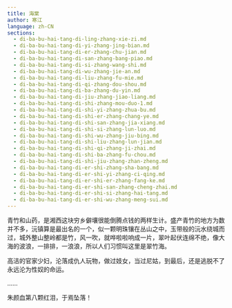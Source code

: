 ```yaml
---
title: 海棠
author: 寒江
language: zh-CN
sections:
  - di-ba-bu-hai-tang-di-ling-zhang-xie-zi.md
  - di-ba-bu-hai-tang-di-yi-zhang-jing-bian.md
  - di-ba-bu-hai-tang-di-er-zhang-chu-jian.md
  - di-ba-bu-hai-tang-di-san-zhang-bang-piao.md
  - di-ba-bu-hai-tang-di-si-zhang-wang-shi.md
  - di-ba-bu-hai-tang-di-wu-zhang-jie-an.md
  - di-ba-bu-hai-tang-di-liu-zhang-fu-mie.md
  - di-ba-bu-hai-tang-di-qi-zhang-dou-shou.md
  - di-ba-bu-hai-tang-di-ba-zhang-du-yin.md
  - di-ba-bu-hai-tang-di-jiu-zhang-jiao-liang.md
  - di-ba-bu-hai-tang-di-shi-zhang-mou-duo-1.md
  - di-ba-bu-hai-tang-di-shi-yi-zhang-zhua-bu.md
  - di-ba-bu-hai-tang-di-shi-er-zhang-chang-ye.md
  - di-ba-bu-hai-tang-di-shi-san-zhang-jia-xiang.md
  - di-ba-bu-hai-tang-di-shi-si-zhang-lun-luo.md
  - di-ba-bu-hai-tang-di-shi-wu-zhang-jiu-bing.md
  - di-ba-bu-hai-tang-di-shi-liu-zhang-lun-jian.md
  - di-ba-bu-hai-tang-di-shi-qi-zhang-ji-zhai.md
  - di-ba-bu-hai-tang-di-shi-ba-zhang-fu-chou.md
  - di-ba-bu-hai-tang-di-shi-jiu-zhang-zhan-zheng.md
  - di-ba-bu-hai-tang-di-er-shi-zhang-sha-bang.md
  - di-ba-bu-hai-tang-di-er-shi-yi-zhang-ci-qing.md
  - di-ba-bu-hai-tang-di-er-shi-er-zhang-fang-ke.md
  - di-ba-bu-hai-tang-di-er-shi-san-zhang-cheng-zhai.md
  - di-ba-bu-hai-tang-di-er-shi-si-zhang-hai-tang.md
  - di-ba-bu-hai-tang-di-er-shi-wu-zhang-meng-sui.md
---
```


青竹和山药，是湘西这块穷乡僻壤很能倒腾点钱的两样生计。盛产青竹的地方为数并不多，沅镇算是最出名的一个，似一颗明珠镶在丛山之中，玉带般的沅水绕城而过，城外整山整岭都是竹，风一吹，就哗啦啦响成一片，翠叶起伏连绵不绝，像大海的波浪，一排排，一浪浪，所以人们习惯叫这里是翠竹海。

高洁的官家少妇，沦落成仇人玩物，做过妓女，当过尼姑，到最后，还是逃脱不了永远沦为性奴的命运。

……

朱颜血第八颗红泪，于焉坠落！
